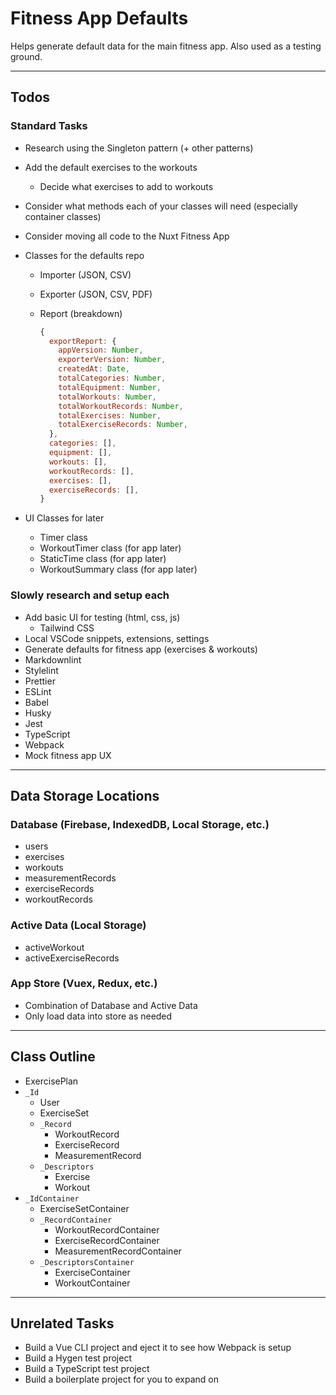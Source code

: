 # Fitness App Defaults

Helps generate default data for the main fitness app. Also used as a testing ground.

---

## Todos

### Standard Tasks

- Research using the Singleton pattern (+ other patterns)
- Add the default exercises to the workouts
  - Decide what exercises to add to workouts
- Consider what methods each of your classes will need (especially container classes)
- Consider moving all code to the Nuxt Fitness App
- Classes for the defaults repo
  - Importer (JSON, CSV)
  - Exporter (JSON, CSV, PDF)
  - Report (breakdown)

    ```javascript
    {
      exportReport: {
        appVersion: Number,
        exporterVersion: Number,
        createdAt: Date,
        totalCategories: Number,
        totalEquipment: Number,
        totalWorkouts: Number,
        totalWorkoutRecords: Number,
        totalExercises: Number,
        totalExerciseRecords: Number,
      },
      categories: [],
      equipment: [],
      workouts: [],
      workoutRecords: [],
      exercises: [],
      exerciseRecords: [],
    }
    ```

- UI Classes for later
  - Timer class
  - WorkoutTimer class (for app later)
  - StaticTime class (for app later)
  - WorkoutSummary class (for app later)

### Slowly research and setup each

- Add basic UI for testing (html, css, js)
  - Tailwind CSS
- Local VSCode snippets, extensions, settings
- Generate defaults for fitness app (exercises & workouts)
- Markdownlint
- Stylelint
- Prettier
- ESLint
- Babel
- Husky
- Jest
- TypeScript
- Webpack
- Mock fitness app UX

---

## Data Storage Locations

### Database (Firebase, IndexedDB, Local Storage, etc.)

- users
- exercises
- workouts
- measurementRecords
- exerciseRecords
- workoutRecords

### Active Data (Local Storage)

- activeWorkout
- activeExerciseRecords

### App Store (Vuex, Redux, etc.)

- Combination of Database and Active Data
- Only load data into store as needed

---

## Class Outline

- ExercisePlan
- `_Id`
  - User
  - ExerciseSet
  - `_Record`
    - WorkoutRecord
    - ExerciseRecord
    - MeasurementRecord
  - `_Descriptors`
    - Exercise
    - Workout
- `_IdContainer`
  - ExerciseSetContainer
  - `_RecordContainer`
    - WorkoutRecordContainer
    - ExerciseRecordContainer
    - MeasurementRecordContainer
  - `_DescriptorsContainer`
    - ExerciseContainer
    - WorkoutContainer

---

## Unrelated Tasks

- Build a Vue CLI project and eject it to see how Webpack is setup
- Build a Hygen test project
- Build a TypeScript test project
- Build a boilerplate project for you to expand on
